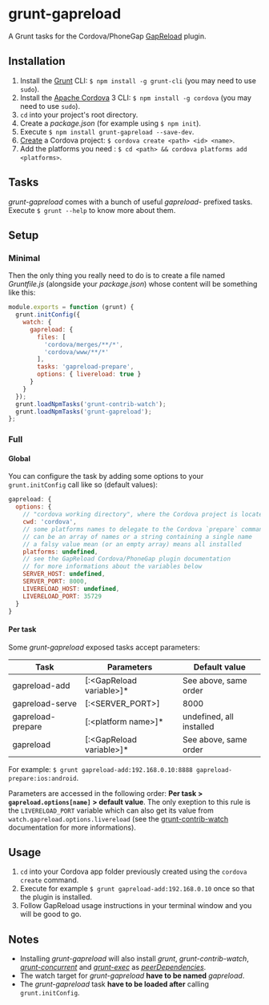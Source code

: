 grunt-gapreload
===============

A Grunt tasks for the Cordova/PhoneGap [GapReload][GapReload] plugin.

## Installation

1. Install the [Grunt][Grunt] CLI: `$ npm install -g grunt-cli` (you may need to use `sudo`).
2. Install the [Apache Cordova][Cordova] 3 CLI: `$ npm install -g cordova` (you may need to use `sudo`).
3. `cd` into your project's root directory.
4. Create a *package.json* (for example using `$ npm init`).
5. Execute `$ npm install grunt-gapreload --save-dev`.
6. [Create][Cordova CLI] a Cordova project: `$ cordova create <path> <id> <name>`.
7. Add the platforms you need : `$ cd <path> && cordova platforms add <platforms>`.

## Tasks

*grunt-gapreload* comes with a bunch of useful *gapreload-* prefixed tasks. Execute `$ grunt --help` to know more about them.

## Setup

### Minimal

Then the only thing you really need to do is to create a file named *Gruntfile.js* (alongside your *package.json*) whose content will be something like this:

```javascript
module.exports = function (grunt) {
  grunt.initConfig({
    watch: {
      gapreload: {
        files: [
          'cordova/merges/**/*',
          'cordova/www/**/*'
        ],
        tasks: 'gapreload-prepare',
        options: { livereload: true }
      }
    }
  });
  grunt.loadNpmTasks('grunt-contrib-watch');
  grunt.loadNpmTasks('grunt-gapreload');
};
```

### Full

#### Global

You can configure the task by adding some options to your `grunt.initConfig` call like so (default values):

```javascript
gapreload: {
  options: {
    // "cordova working directory", where the Cordova project is located
    cwd: 'cordova',
    // some platforms names to delegate to the Cordova `prepare` command
    // can be an array of names or a string containing a single name
    // a falsy value mean (or an empty array) means all installed
    platforms: undefined,
    // see the GapReload Cordova/PhoneGap plugin documentation
    // for more informations about the variables below
    SERVER_HOST: undefined,
    SERVER_PORT: 8000,
    LIVERELOAD_HOST: undefined,
    LIVERELOAD_PORT: 35729
  }
}
```

#### Per task

Some *grunt-gapreload* exposed tasks accept parameters:

| Task              | Parameters                 | Default value            |
|-------------------|----------------------------|--------------------------|
| gapreload-add     | [:\<GapReload variable>]*  | See above, same order    |
| gapreload-serve   | [:\<SERVER_PORT>]          | 8000                     |
| gapreload-prepare | [:\<platform name>]*       | undefined, all installed |
| gapreload         | [:\<GapReload variable>]*  | See above, same order    |

For example: `$ grunt gapreload-add:192.168.0.10:8888 gapreload-prepare:ios:android`.

Parameters are accessed in the following order: **Per task > `gapreload.options[name]` > default value**. The only exeption to this rule is the `LIVERELOAD_PORT` variable which can also get its value from `watch.gapreload.options.livereload` (see the [grunt-contrib-watch][grunt-contrib-watch] documentation for more informations).

## Usage

1. `cd` into your Cordova app folder previously created using the `cordova create` command.
2. Execute for example `$ grunt gapreload-add:192.168.0.10` once so that the plugin is installed.
3. Follow GapReload usage instructions in your terminal window and you will be good to go.

## Notes

- Installing *grunt-gapreload* will also install *grunt*, *grunt-contrib-watch*, *[grunt-concurrent][grunt-concurrent]* and *[grunt-exec][grunt-exec]* as *[peerDependencies][peerDependencies]*.
- The watch target for *grunt-gapreload* **have to be named** *gapreload*.
- The *grunt-gapreload* task **have to be loaded after** calling `grunt.initConfig`.


[GapReload]: https://github.com/fingerproof/cordova-plugin-gapreload
[Grunt]: http://gruntjs.com
[Cordova]: http://cordova.apache.org
[Cordova CLI]: http://cordova.apache.org/docs/en/3.1.0/guide_cli_index.md.html#The%20Command-line%20Interface
[grunt-contrib-watch]: https://github.com/gruntjs/grunt-contrib-watch
[grunt-concurrent]: https://github.com/sindresorhus/grunt-concurrent
[grunt-exec]: https://github.com/jharding/grunt-exec
[peerDependencies]: blog.nodejs.org/2013/02/07/peer-dependencies/
